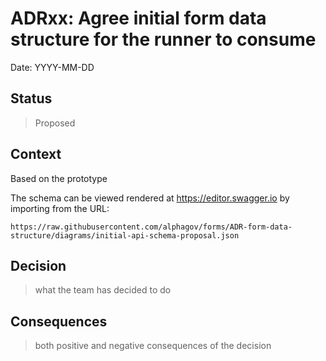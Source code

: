# ADRxx: Agree initial form data structure for the runner to consume

Date: YYYY-MM-DD

## Status

> Proposed

## Context

Based on the prototype

The schema can be viewed rendered at https://editor.swagger.io by importing from the URL:

`https://raw.githubusercontent.com/alphagov/forms/ADR-form-data-structure/diagrams/initial-api-schema-proposal.json`

## Decision

> what the team has decided to do

## Consequences

> both positive and negative consequences of the decision

